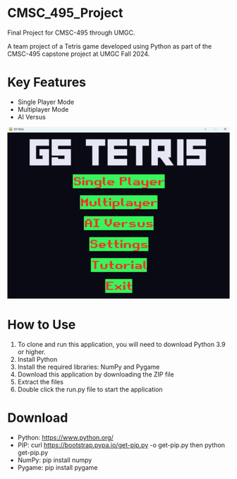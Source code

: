 # CMSC_495_Project
Final Project for CMSC-495 through UMGC.

 A team project of a Tetris game developed using Python as part of the CMSC-495 capstone project at UMGC Fall 2024.

# Key Features
- Single Player Mode
- Multiplayer Mode
- AI Versus

![Application Menu Screen](resources/Application_Menu.png)

# How to Use
1. To clone and run this application, you will need to download Python 3.9 or higher.
2. Install Python
3. Install the required libraries: NumPy and Pygame
4. Download this application by downloading the ZIP file
5. Extract the files
6. Double click the run.py file to start the application

# Download
- Python: https://www.python.org/
- PIP: curl https://bootstrap.pypa.io/get-pip.py -o get-pip.py then python get-pip.py
- NumPy: pip install numpy
- Pygame: pip install pygame

